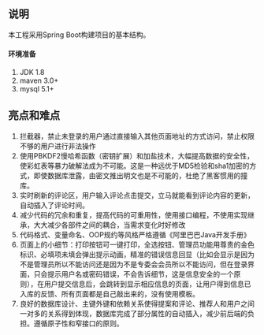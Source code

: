 ## 说明

本工程采用Spring Boot构建项目的基本结构。

#### 环境准备
1. JDK 1.8
2. maven 3.0+
3. mysql 5.1+


 ## 亮点和难点
1. 拦截器，禁止未登录的用户通过直接输入其他页面地址的方式访问，禁止权限不够的用户进行非法操作
2. 使用PBKDF2慢哈希函数（密钥扩展）和加盐技术，大幅提高数据的安全性，使彩虹表等暴力破解法成为不可能。这是一种远优于MD5检验和sha1加密的方式，即使数据库泄露，由密文推出明文也是不可能的，杜绝了黑客惯用的撞库。
3. 实时刷新的评论区，用户输入评论点击提交，立马就能看到评论内容的更新，自动插入了评论时间。
4. 减少代码的冗余和重复，提高代码的可重用性，使用接口编程，不使用实现继承，大大减少各部件之间的耦合，当需求变化时好修改
5. 代码格式、变量命名、OOP规约等风格严格遵循《阿里巴巴Java开发手册》
6. 页面上的小细节：打印按钮可一键打印，全选按钮、管理员功能用尊贵的金色标识、必填项未填会弹出提示动画，精准的错误信息回显（比如会显示是因为不是管理员所以不能访问还是因为不是专委会会员所以不能访问，但在登录界面，只会提示用户名或密码错误，不会告诉细节，这是信息安全的一个原则），在用户提交信息后，会跳转到显示相应信息的页面，让用户得到信息已入库的反馈、所有页面都是自己敲出来的，没有使用模板。
7. 良好的数据库设计、主键外键和依赖关系使得提案和评论、推荐人和用户之间一对多的关系得到体现，数据库完成了部分属性的自动插入，减少前后端的负担。遵循原子性和窄接口的原则。


